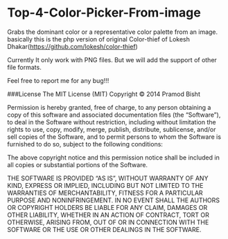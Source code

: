 Top-4-Color-Picker-From-image
=============================
Grabs the dominant color or a representative color palette from an image.
basically this is the php version of original Color-thief of Lokesh Dhakar(https://github.com/lokesh/color-thief)


Currently It only work with PNG files. But we will add the support of other file formats.


Feel free to report me for any bug!!!


###License
The MIT License (MIT) Copyright © 2014 Pramod Bisht

Permission is hereby granted, free of charge, to any person obtaining a copy of this software and associated documentation files (the “Software”), to deal in the Software without restriction, including without limitation the rights to use, copy, modify, merge, publish, distribute, sublicense, and/or sell copies of the Software, and to permit persons to whom the Software is furnished to do so, subject to the following conditions:

The above copyright notice and this permission notice shall be included in all copies or substantial portions of the Software.

THE SOFTWARE IS PROVIDED “AS IS”, WITHOUT WARRANTY OF ANY KIND, EXPRESS OR IMPLIED, INCLUDING BUT NOT LIMITED TO THE WARRANTIES OF MERCHANTABILITY, FITNESS FOR A PARTICULAR PURPOSE AND NONINFRINGEMENT. IN NO EVENT SHALL THE AUTHORS OR COPYRIGHT HOLDERS BE LIABLE FOR ANY CLAIM, DAMAGES OR OTHER LIABILITY, WHETHER IN AN ACTION OF CONTRACT, TORT OR OTHERWISE, ARISING FROM, OUT OF OR IN CONNECTION WITH THE SOFTWARE OR THE USE OR OTHER DEALINGS IN THE SOFTWARE.
